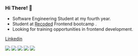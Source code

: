 ### Hi There! 👋



- Software Engineering Student at my fourth year.
- Student at [Recoded](https://www.re-coded.com) Frontend bootcamp .
- Looking for training opportunities in frontend development.

[Linkedin](https://www.linkedin.com/in/aya-marmash-b63294191/)

[![](https://raw.githubusercontent.com/Ayamarmash/Ayamarmashh/master/profile-summary-card-output/nord_bright/0-profile-details.svg)](https://github.com/vn7n24fzkq/github-profile-summary-cards)
[![](https://raw.githubusercontent.com/Ayamarmash/Ayamarmashh/master/profile-summary-card-output/nord_bright/1-repos-per-language.svg)](https://github.com/vn7n24fzkq/github-profile-summary-cards) [![](https://raw.githubusercontent.com/Ayamarmash/Ayamarmashh/master/profile-summary-card-output/nord_bright/2-most-commit-language.svg)](https://github.com/vn7n24fzkq/github-profile-summary-cards)
[![](https://raw.githubusercontent.com/Ayamarmash/Ayamarmashh/master/profile-summary-card-output/nord_bright/3-stats.svg)](https://github.com/vn7n24fzkq/github-profile-summary-cards) [![](https://raw.githubusercontent.com/Ayamarmash/Ayamarmashh/master/profile-summary-card-output/nord_bright/4-productive-time.svg)](https://github.com/vn7n24fzkq/github-profile-summary-cards)
